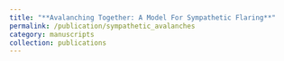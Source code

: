 ```yaml
---
title: "**Avalanching Together: A Model For Sympathetic Flaring**"
permalink: /publication/sympathetic_avalanches
category: manuscripts
collection: publications
---
```


